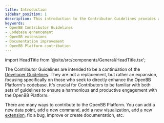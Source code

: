 ```yaml
---
title: Introduction
sidebar_position: 1
description: This introduction to the Contributor Guidelines provides an overview of how to enhance the OpenBB Platform's codebase. It highlights the various ways to contribute, from adding new data points and commands to creating new extensions and improving documentation.
keywords:
- OpenBB Contributor Guidelines
- Codebase enhancement
- OpenBB extensions
- Documentation improvement
- OpenBB Platform contribution
---
```


import HeadTitle from '@site/src/components/General/HeadTitle.tsx';

<HeadTitle title="Introduction - Contributor Guidelines - Contributing | OpenBB Platform Docs" />

The Contributor Guidelines are intended to be a continuation of the [Developer Guidelines](/platform/contributing/developer-guidelines/expecations_for_developers). They are not a replacement, but rather an expansion, focusing specifically on those who seek to directly enhance the OpenBB Platform's codebase. It's crucial for Contributors to be familiar with both sets of guidelines to ensure a harmonious and productive engagement with the OpenBB Platform.

There are many ways to contribute to the OpenBB Platform. You can add a [new data point](/platform/contributing/developer-guidelines/add_data_point), add a [new command](/platform/contributing/developer-guidelines/add_custom_data_sources#openbb-platform-commands), add a [new visualization](/openbb_platform/extensions/charting/README.md), add a [new extension](/platform/contributing/developer-guidelines/build_openbb_extensions), fix a bug, improve or create documentation, etc.
